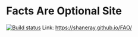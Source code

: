 Facts Are Optional Site
===============
[![Build status](https://ci.appveyor.com/api/projects/status/h4jlwcg0ok2gkhmv?svg=true)](https://ci.appveyor.com/project/shaneray/fao)
Link: https://shaneray.github.io/FAO/
